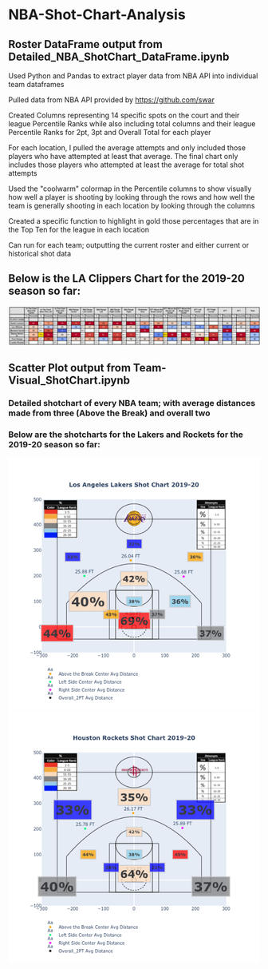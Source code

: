 # NBA-Shot-Chart-Analysis #

## Roster DataFrame output from Detailed_NBA_ShotChart_DataFrame.ipynb
Used Python and Pandas to extract player data from NBA API into individual team dataframes

Pulled data from NBA API provided by https://github.com/swar

Created Columns representing 14 specific spots on the court and their league Percentile Ranks while also including total columns and their league Percentile Ranks for 2pt, 3pt and Overall Total for each player

For each location, I pulled the average attempts and only included those players who have attempted at least that average.
The final chart only includes those players who attempted at least the average for total shot attempts

Used the "coolwarm" colormap in the Percentile columns to show visually how well a player is shooting by looking through the rows and how well the team is generally shooting in each location by looking through the columns

Created a specific function to highlight in gold those percentages that are in the Top Ten for the league in each location

Can run for each team; outputting the current roster and either current or historical shot data
## Below is the LA Clippers Chart for the 2019-20 season so far:


![Alt text](https://github.com/jkalter86/NBA-Shot-Chart-Analysis/blob/master/LA%20Clippers.png)

## Scatter Plot output from Team-Visual_ShotChart.ipynb
### Detailed shotchart of every NBA team; with average distances made from three (Above the Break) and overall two
### Below are the shotcharts for the Lakers and Rockets for the 2019-20 season so far:

![Alt text](https://github.com/jkalter86/NBA-Shot-Chart-Analysis/blob/master/Los%20Angeles%20Lakers.png)
![Alt text](https://github.com/jkalter86/NBA-Shot-Chart-Analysis/blob/master/Houston%20Rockets.png)
